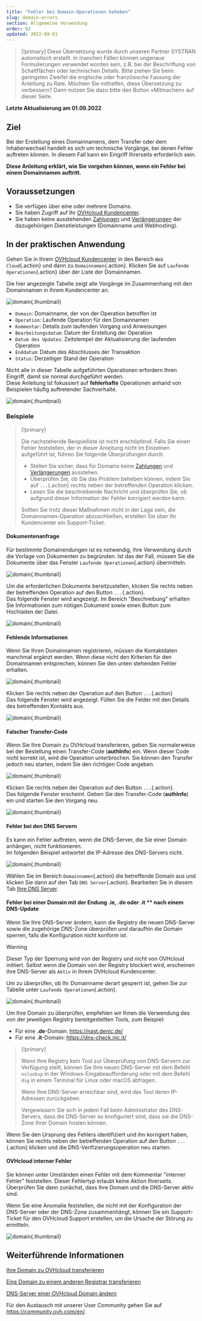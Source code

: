 ```yaml
---
title: "Fehler bei Domain-Operationen beheben"
slug: domain-errors
section: Allgemeine Verwendung
order: 02
updated: 2022-09-01
---
```


> [!primary]
> Diese Übersetzung wurde durch unseren Partner SYSTRAN automatisch erstellt. In manchen Fällen können ungenaue Formulierungen verwendet worden sein, z.B. bei der Beschriftung von Schaltflächen oder technischen Details. Bitte ziehen Sie beim geringsten Zweifel die englische oder französische Fassung der Anleitung zu Rate. Möchten Sie mithelfen, diese Übersetzung zu verbessern? Dann nutzen Sie dazu bitte den Button «Mitmachen» auf dieser Seite.
>

**Letzte Aktualisierung am 01.09.2022**

## Ziel

Bei der Erstellung eines Domainnamens, dem Transfer oder dem Inhaberwechsel handelt es sich um technische Vorgänge, bei denen Fehler auftreten können. In diesem Fall kann ein Eingriff Ihrerseits erforderlich sein.

**Diese Anleitung erklärt, wie Sie vorgehen können, wenn ein Fehler bei einem Domainnamen auftritt.**

## Voraussetzungen

- Sie verfügen über eine oder mehrere Domains.
- Sie haben Zugriff auf Ihr [OVHcloud Kundencenter](https://www.ovh.com/auth/?action=gotomanager&from=https://www.ovh.de/&ovhSubsidiary=de).
- Sie haben keine ausstehenden [Zahlungen](https://docs.ovh.com/de/billing/ovh-rechnungen-verwalten/#pay-bills) und [Verlängerungen](https://docs.ovh.com/de/billing/anleitung_zur_nutzung_der_automatischen_verlangerung_bei_ovh/#renewal-management) der dazugehörigen Dienstleistungen (Domainname und Webhosting).

## In der praktischen Anwendung

Gehen Sie in Ihrem [OVHcloud Kundencenter](https://www.ovh.com/auth/?action=gotomanager&from=https://www.ovh.de/&ovhSubsidiary=de) in den Bereich `Web Cloud`{.action} und dann zu `Domainnamen`{.action}. Klicken Sie auf `Laufende Operationen`{.action} über der Liste der Domainnamen.

Die hier angezeigte Tabelle zeigt alle Vorgänge im Zusammenhang mit den Domainnamen in Ihrem Kundencenter an.

![domain](images/domain-error-table01.png){.thumbnail}

- `Domain`: Domainname, der von der Operation betroffen ist
- `Operation`: Laufende Operation für den Domainnamen
- `Kommentar`: Details zum laufenden Vorgang und Anweisungen
- `Bearbeitungsdatum`: Datum der Erstellung der Operation
- `Datum des Updates`: Zeitstempel der Aktualisierung der laufenden Operation
- `Enddatum`: Datum des Abschlusses der Transaktion
- `Status`: Derzeitiger Stand der Operation

Nicht alle in dieser Tabelle aufgeführten Operationen erfordern Ihren Eingriff, damit sie normal durchgeführt werden.<br>
Diese Anleitung ist fokussiert auf **fehlerhafte** Operationen anhand von Beispielen häufig auftretender Sachverhalte.

![domain](images/domain-error-table02.png){.thumbnail}

### Beispiele

> [!primary]
>
> Die nachstehende Beispielliste ist nicht erschöpfend. Falls Sie einen Fehler feststellen, der in dieser Anleitung nicht im Einzelnen aufgeführt ist, führen Sie folgende Überprüfungen durch:
>
> - Stellen Sie sicher, dass für Domains keine [Zahlungen](https://docs.ovh.com/de/billing/ovh-rechnungen-verwalten/#pay-bills) und [Verlängerungen](https://docs.ovh.com/de/billing/anleitung_zur_nutzung_der_automatischen_verlangerung_bei_ovh/#renewal-management) ausstehen.
> - Überprüfen Sie, ob Sie das Problem beheben können, indem Sie auf `...`{.action} rechts neben der betreffenden Operation klicken.
> - Lesen Sie die beschreibende Nachricht und überprüfen Sie, ob aufgrund dieser Information der Fehler korrigiert werden kann.
>
> Sollten Sie trotz dieser Maßnahmen nicht in der Lage sein, die Domainnamen-Operation abzuschließen, erstellen Sie über Ihr Kundencenter ein Support-Ticket.
>

#### Dokumentenanfrage

Für bestimmte Domainendungen ist es notwendig, ihre Verwendung durch die Vorlage von Dokumenten zu begründen. Ist das der Fall, müssen Sie die Dokumente über das Fenster `Laufende Operationen`{.action} übermitteln.

![domain](images/domain-error01.png){.thumbnail}

Um die erforderlichen Dokumente bereitzustellen, klicken Sie rechts neben der betreffenden Operation auf den Button `...`{.action}. <br>
Das folgende Fenster wird angezeigt. Im Bereich "Beschreibung" erhalten Sie Informationen zum nötigen Dokument sowie einen Button zum Hochladen der Datei.

![domain](images/domain-error02.png){.thumbnail}

#### Fehlende Informationen

Wenn Sie Ihren Domainnamen registrieren, müssen die Kontaktdaten manchmal ergänzt werden. Wenn diese nicht den Kriterien für den Domainnamen entsprechen, können Sie den unten stehenden Fehler erhalten.

![domain](images/domain-error03.png){.thumbnail}

Klicken Sie rechts neben der Operation auf den Button `...`{.action}<br>
Das folgende Fenster wird angezeigt. Füllen Sie die Felder mit den Details des betreffenden Kontakts aus.

![domain](images/domain-error04.png){.thumbnail}

#### Falscher Transfer-Code 

Wenn Sie Ihre Domain zu OVHcloud transferieren, geben Sie normalerweise bei der Bestellung einen Transfer-Code (**authInfo**) ein. Wenn dieser Code nicht korrekt ist, wird die Operation unterbrochen. Sie können den Transfer jedoch neu starten, indem Sie den richtigen Code angeben.

![domain](images/domain-error05.png){.thumbnail}

Klicken Sie rechts neben der Operation auf den Button `...`{.action}. <br>
Das folgende Fenster erscheint. Geben Sie den Transfer-Code (**authInfo**) ein und starten Sie den Vorgang neu.

![domain](images/domain-error06.png){.thumbnail}

#### Fehler bei den DNS Servern

Es kann ein Fehler auftreten, wenn die DNS-Server, die Sie einer Domain anhängen, nicht funktionieren.<br>
Im folgenden Beispiel antwortet die IP-Adresse des DNS-Servers nicht.

![domain](images/domain-error07.png){.thumbnail}

Wählen Sie im Bereich `Domainnamen`{.action} die betreffende Domain aus und klicken Sie dann auf den Tab `DNS Server`{.action}. Bearbeiten Sie in diesem Tab [Ihre DNS Server](https://docs.ovh.com/de/domains/webhosting_allgemeine_informationen_zu_den_dns_servern/). 

#### Fehler bei einer Domain mit der Endung **.ie**, **.de** oder **.it** ** nach einem DNS-Update

Wenn Sie Ihre DNS-Server ändern, kann die Registry die neuen DNS-Server sowie die zugehörige DNS-Zone überprüfen und daraufhin die Domain sperren, falls die Konfiguration nicht konform ist.

> [!warning]
>
> Dieser Typ der Sperrung wird von der Registry und nicht von OVHcloud initiiert. Selbst wenn die Domain von der Registry blockiert wird, erscheinen ihre DNS-Server als `Aktiv` in Ihrem OVHcloud Kundencenter.

Um zu überprüfen, ob Ihr Domainname derart gesperrt ist, gehen Sie zur Tabelle unter `Laufende Operationen`{.action}.

![domain](images/domain-error08.png){.thumbnail}

Um Ihre Domain zu überprüfen, empfehlen wir Ihnen die Verwendung des von der jeweiligen Registry bereitgestellten Tools, zum Beispiel:

- Für eine **.de**-Domain: <https://nast.denic.de/>
- Für eine **.it**-Domain: <https://dns-check.nic.it/>

> [!primary]
>
> Wenn Ihre Registry kein Tool zur Überprüfung von DNS-Servern zur Verfügung stellt, können Sie Ihre neuen DNS-Server mit dem Befehl `nslookup` in der Windows-Eingabeaufforderung oder mit dem Befehl `dig` in einem Terminal für Linux oder macOS abfragen. 
>
> Wenn Ihre DNS-Server erreichbar sind, wird das Tool deren IP-Adressen zurückgeben.
>
> Vergewissern Sie sich in jedem Fall beim Administrator des DNS-Servers, dass die DNS-Server so konfiguriert sind, dass sie die DNS-Zone Ihrer Domain hosten können.

Wenn Sie den Ursprung des Fehlers identifiziert und ihn korrigiert haben, können Sie rechts neben der betreffenden Operation auf den Button `...`{.action} klicken und die DNS-Verifizierungsoperation neu starten.

#### OVHcloud interner Fehler

Sie können unter Umständen einen Fehler mit dem Kommentar "interner Fehler" feststellen. Dieser Fehlertyp erlaubt keine Aktion Ihrerseits.<br>
Überprüfen Sie dann zunächst, dass Ihre Domain und die DNS-Server aktiv sind. 

Wenn Sie eine Anomalie feststellen, die nicht mit der Konfiguration der DNS-Server oder der DNS-Zone zusammenhängt, können Sie ein Support-Ticket für den OVHcloud Support erstellen, um die Ursache der Störung zu ermitteln.

![domain](images/domain-error09.png){.thumbnail}

## Weiterführende Informationen

[Ihre Domain zu OVHcloud transferieren](https://docs.ovh.com/de/domains/transfer-einer-generischen-domain/)

[Eine Domain zu einem anderen Registrar transferieren](https://docs.ovh.com/de/domains/ausgehender-transfer-einer-generischen-oder-geografischen-domain/)

[DNS-Server einer OVHcloud Domain ändern](https://docs.ovh.com/de/domains/webhosting_allgemeine_informationen_zu_den_dns_servern/)
 
Für den Austausch mit unserer User Community gehen Sie auf <https://community.ovh.com/en/>.

